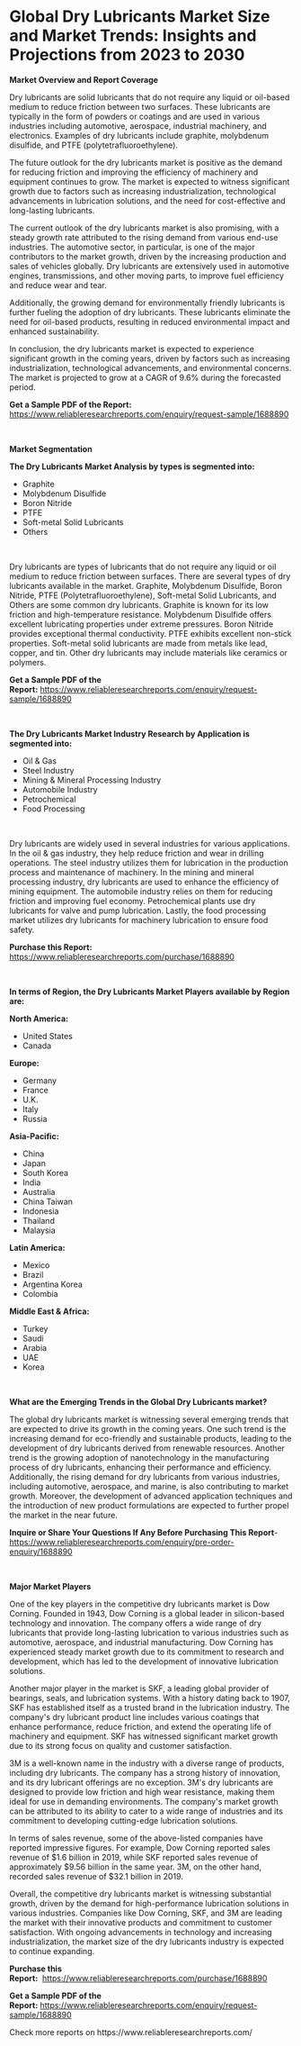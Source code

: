 <p><h1>Global Dry Lubricants Market Size and Market Trends: Insights and Projections from 2023 to 2030</h1></p><p><strong>Market Overview and Report Coverage</strong></p>
<p><p>Dry lubricants are solid lubricants that do not require any liquid or oil-based medium to reduce friction between two surfaces. These lubricants are typically in the form of powders or coatings and are used in various industries including automotive, aerospace, industrial machinery, and electronics. Examples of dry lubricants include graphite, molybdenum disulfide, and PTFE (polytetrafluoroethylene).</p><p>The future outlook for the dry lubricants market is positive as the demand for reducing friction and improving the efficiency of machinery and equipment continues to grow. The market is expected to witness significant growth due to factors such as increasing industrialization, technological advancements in lubrication solutions, and the need for cost-effective and long-lasting lubricants.</p><p>The current outlook of the dry lubricants market is also promising, with a steady growth rate attributed to the rising demand from various end-use industries. The automotive sector, in particular, is one of the major contributors to the market growth, driven by the increasing production and sales of vehicles globally. Dry lubricants are extensively used in automotive engines, transmissions, and other moving parts, to improve fuel efficiency and reduce wear and tear.</p><p>Additionally, the growing demand for environmentally friendly lubricants is further fueling the adoption of dry lubricants. These lubricants eliminate the need for oil-based products, resulting in reduced environmental impact and enhanced sustainability.</p><p>In conclusion, the dry lubricants market is expected to experience significant growth in the coming years, driven by factors such as increasing industrialization, technological advancements, and environmental concerns. The market is projected to grow at a CAGR of 9.6% during the forecasted period.</p></p>
<p><strong>Get a Sample PDF of the Report:</strong> <a href="https://www.reliableresearchreports.com/enquiry/request-sample/1688890">https://www.reliableresearchreports.com/enquiry/request-sample/1688890</a></p>
<p>&nbsp;</p>
<p><strong>Market Segmentation</strong></p>
<p><strong>The Dry Lubricants Market Analysis by types is segmented into:</strong></p>
<p><ul><li>Graphite</li><li>Molybdenum Disulfide</li><li>Boron Nitride</li><li>PTFE</li><li>Soft-metal Solid Lubricants</li><li>Others</li></ul></p>
<p>&nbsp;</p>
<p><p>Dry lubricants are types of lubricants that do not require any liquid or oil medium to reduce friction between surfaces. There are several types of dry lubricants available in the market. Graphite, Molybdenum Disulfide, Boron Nitride, PTFE (Polytetrafluoroethylene), Soft-metal Solid Lubricants, and Others are some common dry lubricants. Graphite is known for its low friction and high-temperature resistance. Molybdenum Disulfide offers excellent lubricating properties under extreme pressures. Boron Nitride provides exceptional thermal conductivity. PTFE exhibits excellent non-stick properties. Soft-metal solid lubricants are made from metals like lead, copper, and tin. Other dry lubricants may include materials like ceramics or polymers.</p></p>
<p><strong>Get a Sample PDF of the Report:</strong>&nbsp;<a href="https://www.reliableresearchreports.com/enquiry/request-sample/1688890">https://www.reliableresearchreports.com/enquiry/request-sample/1688890</a></p>
<p>&nbsp;</p>
<p><strong>The Dry Lubricants Market Industry Research by Application is segmented into:</strong></p>
<p><ul><li>Oil & Gas</li><li>Steel Industry</li><li>Mining & Mineral Processing Industry</li><li>Automobile Industry</li><li>Petrochemical</li><li>Food Processing</li></ul></p>
<p>&nbsp;</p>
<p><p>Dry lubricants are widely used in several industries for various applications. In the oil & gas industry, they help reduce friction and wear in drilling operations. The steel industry utilizes them for lubrication in the production process and maintenance of machinery. In the mining and mineral processing industry, dry lubricants are used to enhance the efficiency of mining equipment. The automobile industry relies on them for reducing friction and improving fuel economy. Petrochemical plants use dry lubricants for valve and pump lubrication. Lastly, the food processing market utilizes dry lubricants for machinery lubrication to ensure food safety.</p></p>
<p><strong>Purchase this Report:</strong>&nbsp; <a href="https://www.reliableresearchreports.com/purchase/1688890">https://www.reliableresearchreports.com/purchase/1688890</a></p>
<p>&nbsp;</p>
<p><strong>In terms of Region, the Dry Lubricants Market Players available by Region are:</strong></p>
<p>
    <p> <strong> North America: </strong>
        <ul>
            <li>United States</li>
            <li>Canada</li>
        </ul>
        </p> 
    <p> <strong> Europe: </strong>
        <ul>
            <li>Germany</li>
            <li>France</li>
            <li>U.K.</li>
            <li>Italy</li>
            <li>Russia</li>
        </ul>
        </p> 
    <p> <strong> Asia-Pacific: </strong>
        <ul>
            <li>China</li>
            <li>Japan</li>
            <li>South Korea</li>
            <li>India</li>
            <li>Australia</li>
            <li>China Taiwan</li>
            <li>Indonesia</li>
            <li>Thailand</li>
            <li>Malaysia</li>
        </ul>
        </p> 
    <p> <strong> Latin America: </strong>
        <ul>
            <li>Mexico</li>
            <li>Brazil</li>
            <li>Argentina Korea</li>
            <li>Colombia</li>
        </ul>
        </p> 
    <p> <strong> Middle East & Africa: </strong>
        <ul>
            <li>Turkey</li>
            <li>Saudi</li>
            <li>Arabia</li>
            <li>UAE</li>
            <li>Korea</li>
        </ul>
    </p>
    </p>
<p>&nbsp;</p>
<p><strong>What are the Emerging Trends in the Global Dry Lubricants market?</strong></p>
<p><p>The global dry lubricants market is witnessing several emerging trends that are expected to drive its growth in the coming years. One such trend is the increasing demand for eco-friendly and sustainable products, leading to the development of dry lubricants derived from renewable resources. Another trend is the growing adoption of nanotechnology in the manufacturing process of dry lubricants, enhancing their performance and efficiency. Additionally, the rising demand for dry lubricants from various industries, including automotive, aerospace, and marine, is also contributing to market growth. Moreover, the development of advanced application techniques and the introduction of new product formulations are expected to further propel the market in the near future.</p></p>
<p><strong>Inquire or Share Your Questions If Any Before Purchasing This Report</strong>- <a href="https://www.reliableresearchreports.com/enquiry/pre-order-enquiry/1688890">https://www.reliableresearchreports.com/enquiry/pre-order-enquiry/1688890</a></p>
<p>&nbsp;</p>
<p><strong>Major Market Players</strong></p>
<p><p>One of the key players in the competitive dry lubricants market is Dow Corning. Founded in 1943, Dow Corning is a global leader in silicon-based technology and innovation. The company offers a wide range of dry lubricants that provide long-lasting lubrication to various industries such as automotive, aerospace, and industrial manufacturing. Dow Corning has experienced steady market growth due to its commitment to research and development, which has led to the development of innovative lubrication solutions.</p><p>Another major player in the market is SKF, a leading global provider of bearings, seals, and lubrication systems. With a history dating back to 1907, SKF has established itself as a trusted brand in the lubrication industry. The company's dry lubricant product line includes various coatings that enhance performance, reduce friction, and extend the operating life of machinery and equipment. SKF has witnessed significant market growth due to its strong focus on quality and customer satisfaction.</p><p>3M is a well-known name in the industry with a diverse range of products, including dry lubricants. The company has a strong history of innovation, and its dry lubricant offerings are no exception. 3M's dry lubricants are designed to provide low friction and high wear resistance, making them ideal for use in demanding environments. The company's market growth can be attributed to its ability to cater to a wide range of industries and its commitment to developing cutting-edge lubrication solutions.</p><p>In terms of sales revenue, some of the above-listed companies have reported impressive figures. For example, Dow Corning reported sales revenue of $1.6 billion in 2019, while SKF reported sales revenue of approximately $9.56 billion in the same year. 3M, on the other hand, recorded sales revenue of $32.1 billion in 2019.</p><p>Overall, the competitive dry lubricants market is witnessing substantial growth, driven by the demand for high-performance lubrication solutions in various industries. Companies like Dow Corning, SKF, and 3M are leading the market with their innovative products and commitment to customer satisfaction. With ongoing advancements in technology and increasing industrialization, the market size of the dry lubricants industry is expected to continue expanding.</p></p>
<p><strong>Purchase this Report:</strong>&nbsp;&nbsp;<a href="https://www.reliableresearchreports.com/purchase/1688890">https://www.reliableresearchreports.com/purchase/1688890</a></p>
<p></p>
<p><strong>Get a Sample PDF of the Report:</strong>&nbsp;<a href="https://www.reliableresearchreports.com/enquiry/request-sample/1688890">https://www.reliableresearchreports.com/enquiry/request-sample/1688890</a></p>
<p>Check more reports on https://www.reliableresearchreports.com/</p>